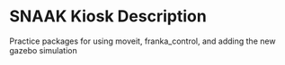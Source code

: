 # SNAAK Kiosk Description

Practice packages for using moveit, franka_control, and adding the new gazebo simulation
